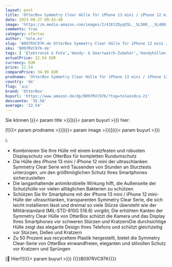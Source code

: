 ```yaml
---
layout: post
title: 'OtterBox Symmetry Clear Hülle für iPhone 13 mini / iPhone 12 mini  sturzsicher  schützende Hülle  3x getestet nach Militärstandard  antimikrobiell  Transparent'
date: 2023-09-27 09:43:40
image: 'https://m.media-amazon.com/images/I/41EtZOyqS5L._SL500_._SL400_.jpg'
comments: true
category: ofertas
author: 'tole.es'
slug: 'B097RVC97K-de OtterBox Symmetry Clear Hülle für iPhone 13 mini / iPhone...'
sku: 'B097RVC97K-de'
tags: [ 'Elektronik & Foto','Handy- & Smartwatch-Zubehör','Handyhüllen & Cover','Handys & Zubehör','Standard Handyhüllen','otterbox','🇩🇪', ]
actualPrice: 22.54 EUR
currency: EUR
price: 22.54
comparePrice: 34.99 EUR
prodname: 'OtterBox Symmetry Clear Hülle für iPhone 13 mini / iPhone 12 mini  sturzsicher  schützende Hülle  3x getestet nach Militärstandard  antimikrobiell  Transparent'
country: 'de'
flag: '🇩🇪'
brand: 'OtterBox'
buyurl: 'https://www.amazon.de/dp/B097RVC97K/?tag=tolees0ca-21'
descuento: '35.58'
average: '22.54'
---
```


Sie können [{{< param title >}}]({{< param buyurl >}}) hier:

[![{{< param prodname >}}]({{< param image >}})]({{< param buyurl >}})

ℹ️:

- Kombinieren Sie Ihre Hülle mit einem kratzfesten und robusten Displayschutz von OtterBox für kompletten Rundumschutz
- Die Hülle des iPhone 13 mini / iPhone 12 mini der ultraschlanken Symmetry Clear Serie wird Tausenden von Stunden an Sturztests unterzogen, um den größtmöglichen Schutz Ihres Smartphones sicherzustellen
- Die langanhaltende antimikrobielle Wirkung hilft, die Außenseite der Schutzhülle vor vielen alltäglichen Bakterien zu schützen
- Schützen Sie Ihr Smartphone mit der iPhone 13 mini / iPhone 12 mini-Hülle der ultraschlanken, transparenten Symmetry Clear Serie, die sich leicht installieren lässt und dreimal so viele Stürze übersteht wie der Militärstandard (MIL-STD-810G 516.6) vorgibt; Die erhöhten Kanten der Symmetry Clear Hülle von OtterBox schützt die Kamera und das Display Ihres Smartphones vor schweren Stürzen und KratzernDie durchsichtige Hülle zeigt das elegante Design Ihres Telefons und schützt gleichzeitig vor Stürzen, Dellen und Kratzern
- Zu 50 Prozent aus recyceltem Plastik hergestellt, bietet die Symmetry Clear-Serie von OtterBox einwandfreien, eleganten und stilvollen Schutz vor Kratzern und Sprüngen

[🛒 Hier!!]({{< param buyurl >}})
{{<world>}}B097RVC97K{{</world>}}
